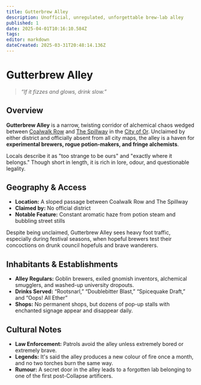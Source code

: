 ```yaml
---
title: Gutterbrew Alley
description: Unofficial, unregulated, unforgettable brew-lab alley
published: 1
date: 2025-04-01T10:16:10.584Z
tags: 
editor: markdown
dateCreated: 2025-03-31T20:48:14.136Z
---
```


# Gutterbrew Alley

> *“If it fizzes and glows, drink slow.”*

## Overview
**Gutterbrew Alley** is a narrow, twisting corridor of alchemical chaos wedged between [Coalwalk Row](/i/107) and [The Spillway](/i/109) in the [City of Or](/i/11). Unclaimed by either district and officially absent from all city maps, the alley is a haven for **experimental brewers, rogue potion-makers, and fringe alchemists**.

Locals describe it as "too strange to be ours" and "exactly where it belongs." Though short in length, it is rich in lore, odour, and questionable legality.

## Geography & Access
- **Location:** A sloped passage between Coalwalk Row and The Spillway  
- **Claimed by:** No official district  
- **Notable Feature:** Constant aromatic haze from potion steam and bubbling street stills

Despite being unclaimed, Gutterbrew Alley sees heavy foot traffic, especially during festival seasons, when hopeful brewers test their concoctions on drunk council hopefuls and brave wanderers.

## Inhabitants & Establishments
- **Alley Regulars:** Goblin brewers, exiled gnomish inventors, alchemical smugglers, and washed-up university dropouts.
- **Drinks Served:** “Rootsnarl,” “Doublebitter Blast,” “Spicequake Draft,” and “Oops! All Ether”
- **Shops:** No permanent shops, but dozens of pop-up stalls with enchanted signage appear and disappear daily.

## Cultural Notes
- **Law Enforcement:** Patrols avoid the alley unless extremely bored or extremely brave.
- **Legends:** It's said the alley produces a new colour of fire once a month, and no two torches burn the same way.
- **Rumour:** A secret door in the alley leads to a forgotten lab belonging to one of the first post-Collapse artificers.
